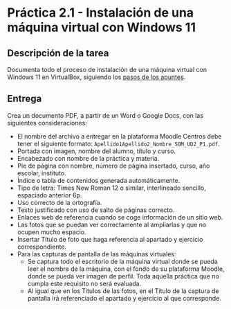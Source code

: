 # Práctica 2.1 - Instalación de una máquina virtual con Windows 11

## Descripción de la tarea

Documenta todo el proceso de instalación de una máquina virtual con Windows 11 en VirtualBox, siguiendo los [pasos de los apuntes](https://joperpu.github.io/som2526/ud2.2/).

## Entrega

Crea un documento PDF, a partir de un Word o Google Docs, con las siguientes consideraciones:

- El nombre del archivo a entregar en la plataforma Moodle Centros debe tener el siguiente formato: `Apellido1Apellido2_Nombre_SOM_UD2_P1.pdf`.
- Portada con imagen, nombre del alumno, título y curso.
- Encabezado con nombre de la práctica y materia.
- Pie de página con nombre, número de página insertado, curso, año escolar, instituto.
- Índice o tabla de contenidos generada automáticamente.
- Tipo de letra: Times New Roman 12 o similar, interlineado sencillo, espaciado anterior 6p.
- Uso correcto de la ortografía.
- Texto justificado con uso de salto de páginas correcto.
- Enlaces web de referencia cuando se coge información de un sitio web.
- Las fotos que se puedan ver correctamente al ampliarlas y que no ocupen mucho espacio.
- Insertar Título de foto que haga referencia al apartado y ejercicio correspondiente.
- Para las capturas de pantalla de las máquinas virtuales:
    - Se captura todo el escritorio de la máquina virtual donde se pueda leer el nombre de la máquina, con el fondo de su plataforma Moodle, donde se pueda ver imagen de perfil. Toda aquella práctica que no cumpla este requisito no será evaluada.
    - Al igual que en los Títulos de las fotos, en el Título de la captura de pantalla irá referenciado el apartado y ejercicio al que corresponde.